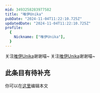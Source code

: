 ```yaml
---
mid: 3493258283977582
title: "唯伊Unika"
pubDate: "2024-11-04T11:22:10.725Z"
updatedDate: "2024-11-04T11:22:10.725Z"
profile:
  {
    Nickname: ["唯伊Unika"],
  }
---
```


关注[唯伊Unika](https://space.bilibili.com/3493258283977582)谢谢喵~ 关注[唯伊Unika](https://space.bilibili.com/3493258283977582)谢谢喵~

## 此条目有待补充
你可以在[这里](https://github.com/Yuhanawa/VTuber.ICU-Content/edit/master/v/唯伊Unika/index.md)编辑本文
